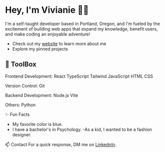 # Hey, I'm Vivianie 👋🏾
I'm a self-taught developer based in Portland, Oregon, and I'm fueled by the excitement of building web apps that expand my knowledge, benefit users, and make coding an enjoyable adventure!

- Check out my [website](www.vivianieprice.com) to learn more about me
- Explore my pinned projects

## 🧰 ToolBox 
Frontend Development: React TypeScript Tailwind JavaScript HTML CSS

Version Control: Git 

Backend Development: Node.js Vite

Others: Python 

✨ Fun Facts
- My favorite color is blue.
- I have a bachelor's in Psychology.
-As a kid, I wanted to be a fashion designer.

📫 Contact
For a quick response, DM me on [LinkednIn](https://www.linkedin.com/in/vivianie-price/).
